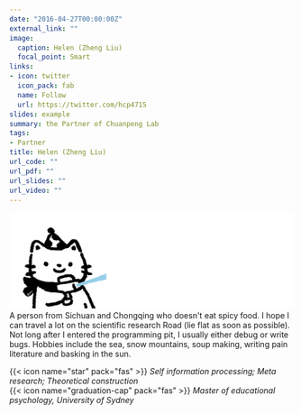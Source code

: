 ```yaml
---
date: "2016-04-27T00:00:00Z"
external_link: ""
image:
  caption: Helen (Zheng Liu)
  focal_point: Smart
links:
- icon: twitter
  icon_pack: fab
  name: Follow
  url: https://twitter.com/hcp4715
slides: example
summary: the Partner of Chuanpeng Lab
tags:
- Partner
title: Helen (Zheng Liu)
url_code: ""
url_pdf: ""
url_slides: ""
url_video: ""
---
```

![](images/lz1.png)
A person from Sichuan and Chongqing who doesn't eat spicy food. I hope I can travel a lot on the scientific research Road (lie flat as soon as possible). Not long after I entered the programming pit, I usually either debug or write bugs. Hobbies include the sea, snow mountains, soup making, writing pain literature and basking in the sun.

{{< icon name="star" pack="fas" >}} _Self information processing; Meta research; Theoretical construction_  
{{< icon name="graduation-cap" pack="fas" >}} _Master of educational psychology, University of Sydney_  
